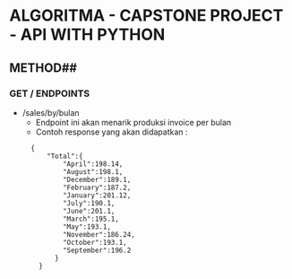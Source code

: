 # **ALGORITMA - CAPSTONE PROJECT - API WITH PYTHON**

## **METHOD**##

### **GET / ENDPOINTS**

* /sales/by/bulan
    - Endpoint ini akan menarik produksi invoice per bulan
    - Contoh response yang akan didapatkan :
    ```
      {
          "Total":{
              "April":198.14,
              "August":198.1,
              "December":189.1,
              "February":187.2,
              "January":201.12,
              "July":190.1,
              "June":201.1,
              "March":195.1,
              "May":193.1,
              "November":186.24,
              "October":193.1,
              "September":196.2
            }
        }
